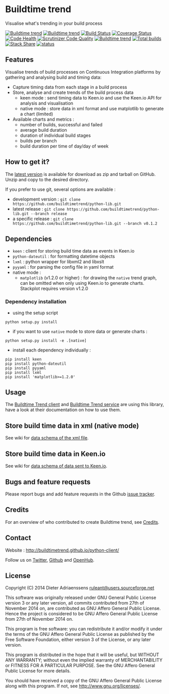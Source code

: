 Buildtime trend
===============

Visualise what's trending in your build process

[![Buildtime trend](http://img.shields.io/badge/release-v0.1.2-blue.svg)](https://github.com/ruleant/buildtime-trend/releases/latest)
[![Buildtime trend](http://img.shields.io/badge/dev-v0.2--dev-blue.svg)](https://github.com/ruleant/buildtime-trend/zipball/master)
[![Build Status](https://travis-ci.org/buildtimetrend/python-lib.svg?branch=master)](https://travis-ci.org/buildtimetrend/python-lib)
[![Coverage Status](https://coveralls.io/repos/buildtimetrend/python-lib/badge.png?branch=master)](https://coveralls.io/r/buildtimetrend/python-lib?branch=master)
[![Code Health](https://landscape.io/github/buildtimetrend/python-lib/master/landscape.png)](https://landscape.io/github/buildtimetrend/python-lib/master)
[![Scrutinizer Code Quality](https://scrutinizer-ci.com/g/buildtimetrend/python-lib/badges/quality-score.png?b=master)](https://scrutinizer-ci.com/g/buildtimetrend/python-lib/?branch=master)
[![Buildtime trend](https://buildtimetrend-service.herokuapp.com/badge/buildtimetrend/python-lib/latest)](http://ruleant.github.io/buildtime-trend/buildtime-trend/)
[![Total builds](https://buildtimetrend-service.herokuapp.com/badge/buildtimetrend/python-lib/builds/month)](http://ruleant.github.io/buildtime-trend/buildtime-trend/)
[![Stack Share](http://img.shields.io/badge/tech-stack-0690fa.svg)](http://stackshare.io/ruleant/buildtime-trend)
[![status](https://sourcegraph.com/api/repos/github.com/ruleant/buildtime-trend/badges/status.png)](https://sourcegraph.com/github.com/ruleant/buildtime-trend)


Features
--------

Visualise trends of build processes on Continuous Integration platforms by gathering and analysing build and timing data: 

- Capture timing data from each stage in a build process
- Store, analyse and create trends of the build process data
  - keen mode : send timing data to Keen.io and use the Keen.io API for analysis and visualisation
  - native mode : store data in xml format and use matplotlib to generate a chart (limited)
- Available charts and metrics :
  - number of builds, successful and failed
  - average build duration
  - duration of individual build stages
  - builds per branch
  - build duration per time of day/day of week

How to get it?
--------------

The [latest version](https://github.com/buildtimetrend/python-lib/releases/latest) is available for download as zip and tarball on GitHub. Unzip and copy to the desired directory.

If you prefer to use git, several options are available :

- development version : `git clone https://github.com/buildtimetrend/python-lib.git`
- latest release : `git clone https://github.com/buildtimetrend/python-lib.git --branch release`
- a specific release : `git clone https://github.com/buildtimetrend/python-lib.git --branch v0.1.2`

Dependencies
------------

- `keen` : client for storing build time data as events in Keen.io
- `python-dateutil` : for formatting datetime objects
- `lxml` : python wrapper for libxml2 and libxslt
- `pyyaml` : for parsing the config file in yaml format
- native mode :
  - `matplotlib` (v1.2.0 or higher) : for drawing the `native` trend graph, can be omitted when only using Keen.io to generate charts. Stackplot requires version v1.2.0

### Dependency installation

- using the setup script

`python setup.py install`

- if you want to use `native` mode to store data or generate charts  :

`python setup.py install -e .[native]`

- install each dependency individually :

```
pip install keen
pip install python-dateutil
pip install pyyaml
pip install lxml
pip install 'matplotlib>=1.2.0'
```

Usage
-----

The [Buildtime Trend client](https://github.com/buildtimetrend/python-client) and [Buildtime Trend service](https://github.com/buildtimetrend/service) are using this library, have a look at their documentation on how to use them.

Store build time data in xml (native mode)
------------------------------------------

See wiki for [data schema of the xml file](https://github.com/buildtimetrend/python-lib/wiki/Structure#data-file-in-native-mode).


Store build time data in Keen.io
--------------------------------

See wiki for [data schema of data sent to Keen.io](https://github.com/buildtimetrend/python-lib/wiki/Structure#data-structures-in-keen-mode).


Bugs and feature requests
-------------------------

Please report bugs and add feature requests in the Github [issue tracker](https://github.com/buildtimetrend/python-lib/issues).


Credits
-------

For an overview of who contributed to create Buildtime trend, see [Credits](https://github.com/buildtimetrend/python-lib/wiki/Credits).

Contact
-------

Website : http://buildtimetrend.github.io/python-client/

Follow us on [Twitter](https://twitter.com/buildtime_trend), [Github](https://github.com/buildtimetrend/python-lib) and [OpenHub](https://www.openhub.net/p/buildtime-trend).


License
-------

Copyright (C) 2014 Dieter Adriaenssens <ruleant@users.sourceforge.net>

This software was originally released under GNU General Public License version 3 or any later version, all commits contributed from 27th of November 2014 on, are contributed as GNU Affero General Public License. Hence the project is considered to be GNU Affero General Public License from 27th of November 2014 on.

This program is free software: you can redistribute it and/or modify
it under the terms of the GNU Affero General Public License as published by
the Free Software Foundation, either version 3 of the License, or
any later version.

This program is distributed in the hope that it will be useful,
but WITHOUT ANY WARRANTY; without even the implied warranty of
MERCHANTABILITY or FITNESS FOR A PARTICULAR PURPOSE.  See the
GNU Affero General Public License for more details.

You should have received a copy of the GNU Affero General Public License
along with this program.  If not, see <http://www.gnu.org/licenses/>.
